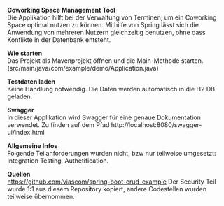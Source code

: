 **Coworking Space Management Tool**<br>
Die Applikation hilft bei der Verwaltung von Terminen, um ein Coworking Space optimal nutzen zu können. Mithilfe von Spring lässt sich die Anwendung von mehreren Nutzern gleichzeitig benutzen, ohne dass Konflikte in der Datenbank entsteht.<br>

**Wie starten**<br>
Das Projekt als Mavenprojekt öffnen und die Main-Methode starten. (src/main/java/com/example/demo/Application.java)

**Testdaten laden**<br>
Keine Handlung notwendig. Die Daten werden automatisch in die H2 DB geladen.

**Swagger**<br>
In dieser Applikation wird Swagger für eine genaue Dokumentation verwendet. Zu finden auf dem Pfad http://localhost:8080/swagger-ui/index.html

**Allgemeine Infos**<br>
Folgende Teilanforderungen wurden nicht, bzw nur teilweise umgesetzt: Integration Testing, Authetification.

**Quellen**<br>
https://github.com/viascom/spring-boot-crud-example
Der Security Teil wurde 1:1 aus diesem Repository kopiert, andere Codestellen wurden teilweise übernommen.
